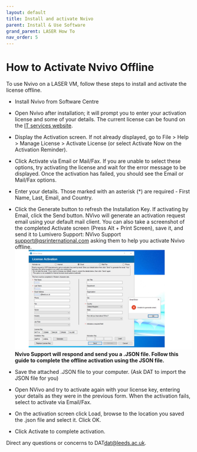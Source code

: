 ```yaml
---
layout: default
title: Install and activate Nvivo
parent: Install & Use Software
grand_parent: LASER How To
nav_order: 5
---
```

# How to Activate Nvivo Offline

To use Nvivo on a LASER VM, follow these steps to install and activate the license offline.

- Install Nvivo from Software Centre
- Open Nvivo after installation; it will prompt you to enter your activation license and some of your details. The current license can be found on the [IT services website](https://it.leeds.ac.uk/it?id=kb_article&sysparm_article=KB0015763).
- Display the Activation screen. If not already displayed, go to File > Help > Manage License > Activate License (or select Activate Now on the Activation Reminder).
- Click Activate via Email or Mail/Fax. If you are unable to select these options, try activating the license and wait for the error message to be displayed. Once the activation has failed, you should see the Email or Mail/Fax options.
- Enter your details. Those marked with an asterisk (\*) are required - First Name, Last, Email, and Country.
- Click the Generate button to refresh the Installation Key.
  If activating by Email, click the Send button. NVivo will generate an activation request email using your default mail client. You can also take a screenshot of the completed Activate screen (Press Alt + Print Screen), save it, and send it to Lumivero Support: NVivo Support <support@qsrinternational.com> asking them to help you activate Nvivo offline.
![Select Export](../../../images/install_software/04_nvivo.jpg)
**Nvivo Support will respond and send you a .JSON file. Follow this guide to complete the offline activation using the JSON file.**

- Save the attached .JSON file to your computer. (Ask DAT to import the JSON file for you)
- Open NVivo and try to activate again with your license key, entering your details as they were in the previous form. When the activation fails, select to activate via Email/Fax.
- On the activation screen click Load, browse to the location you saved the .json file and select it. Click OK.
- Click Activate to complete activation.

Direct any questions or concerns to DAT<dat@leeds.ac.uk>.


